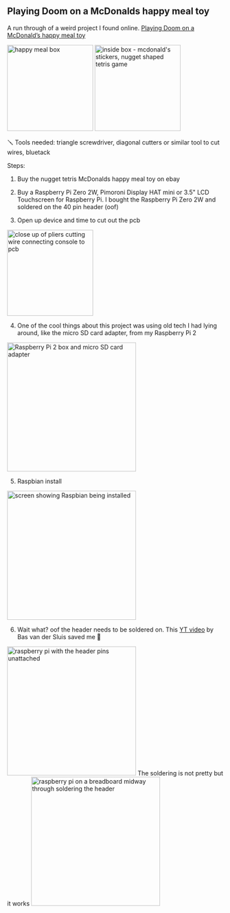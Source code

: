 ## Playing Doom on a McDonalds happy meal toy

A run through of a weird project I found online. [Playing Doom on a McDonald’s happy meal toy](https://youtu.be/4DH9DLzvx5Y?si=JyPXOHTMZptnwwKq)

<img src="https://github.com/thequietlife/mcdonalds-happy-meal-toy-doom/blob/d51aca9285826673e02e7017e1dbab8fca7fea76/images/box.jpeg" alt="happy meal box" width="200"/>

<img src="https://github.com/thequietlife/mcdonalds-happy-meal-toy-doom/blob/9a902c9648825d651461627d6c67a9d9b9e5dc00/images/inside.jpeg" alt="inside box - mcdonald's stickers, nugget shaped tetris game" width="200"/>

🪛 Tools needed: triangle screwdriver, diagonal cutters or similar tool to cut wires, bluetack

Steps:
1. Buy the nugget tetris McDonalds happy meal toy on ebay

2. Buy a Raspberry Pi Zero 2W, Pimoroni Display HAT mini or 3.5" LCD Touchscreen for Raspberry Pi. I bought the Raspberry Pi Zero 2W and soldered on the 40 pin header (oof)

3. Open up device and time to cut out the pcb
<img src="https://github.com/thequietlife/mcdonalds-happy-meal-toy-doom/blob/cdcd6a85d3bf8038fe3e1e9a78a6568dd5930fa7/images/time%20to%20snip%2C%20snip.jpg" alt="close up of pliers cutting wire connecting console to pcb" width="200"/>

4. One of the cool things about this project was using old tech I had lying around, like the micro SD card adapter, from my Raspberry Pi 2
<img src="https://github.com/thequietlife/mcdonalds-happy-meal-toy-doom/blob/38f8db56e2689ac6694773200177b62ea6bfc48e/images/raspberry%20pi%202%20.png" alt="Raspberry Pi 2 box and micro SD card adapter" width="300"/>

5. Raspbian install
<img src="https://github.com/thequietlife/mcdonalds-happy-meal-toy-doom/blob/4e8da7dde7c8862c0998d1e13e35827d6d3a5f77/images/rasp%20pi%20set%20up.jpeg" alt="screen showing Raspbian being installed" width="300"/>

6. Wait what? oof the header needs to be soldered on. This [YT video](https://youtu.be/UDdbaMk39tM?si=J9jkcMfrUf6U2EmM) by Bas van der Sluis saved me 🫡
<img src="https://github.com/thequietlife/mcdonalds-happy-meal-toy-doom/blob/a5cc7ad58075f7dcb7a3381d3a607bfec172f64b/images/soldering%20the%20header.png" alt="raspberry pi with the header pins unattached" width="300"/>
The soldering is not pretty but it works

<img src="https://github.com/thequietlife/mcdonalds-happy-meal-toy-doom/blob/a5cc7ad58075f7dcb7a3381d3a607bfec172f64b/images/soldering%20time.jpeg" alt="raspberry pi on a breadboard midway through soldering the header" width="300"/>
